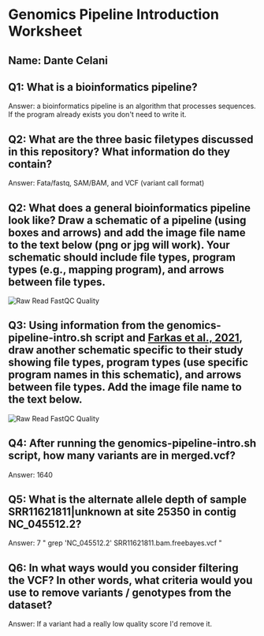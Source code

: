# Genomics Pipeline Introduction Worksheet

<!--- Write name below --->
## Name: Dante Celani 

<!--- For this worksheet, answer the following questions --->

## Q1: What is a bioinformatics pipeline?
Answer: a bioinformatics pipeline is an algorithm that processes sequences. If the program already exists you don't need to write it. 


## Q2: What are the three basic filetypes discussed in this repository? What information do they contain?
Answer: Fata/fastq, SAM/BAM, and VCF (variant call format)

## Q2: What does a general bioinformatics pipeline look like? Draw a schematic of a pipeline (using boxes and arrows) and add the image file name to the <insert-file-name-here> text below (png or jpg will work). Your schematic should include file types, program types (e.g., mapping program), and arrows between file types.
![Raw Read FastQC Quality](./<general_bioinformatics_pipeline.png>)

## Q3: Using information from the genomics-pipeline-intro.sh script and [Farkas et al., 2021](https://doi.org/10.3389/fmicb.2021.665041), draw another schematic specific to their study showing file types, program types (use specific program names in this schematic), and arrows between file types. Add the image file name to the <insert-file-name-here> text below.
![Raw Read FastQC Quality](./<more_specific_bioinformatics_pipeline.png>)

## Q4: After running the genomics-pipeline-intro.sh script, how many variants are in merged.vcf?
Answer: 1640

## Q5: What is the alternate allele depth of sample SRR11621811|unknown at site 25350 in contig NC_045512.2?
Answer:  7  " grep 'NC_045512.2' SRR11621811.bam.freebayes.vcf "

## Q6: In what ways would you consider filtering the VCF? In other words, what criteria would you use to remove variants / genotypes from the dataset?
Answer: If a variant had a really low quality score I'd remove it.
